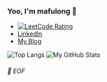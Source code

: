 ### Yoo, I'm mafulong 👋 
- [![LeetCode Rating](https://cp-logo.vercel.app/leetcode/mafulong)](https://leetcode-cn.com/u/mafulong/) 
- [LinkedIn](https://www.linkedin.com/in/fulong-ma-a8b12b147/) 
- [My Blog](https://mafulong.github.io) 

![Top Langs](https://github-readme-stats.vercel.app/api/top-langs/?username=mafulong&layout=compact)
![My GitHub Stats](https://github-readme-stats.vercel.app/api?username=mafulong&theme=vue&show_icons=true)

###### 💾 EOF



